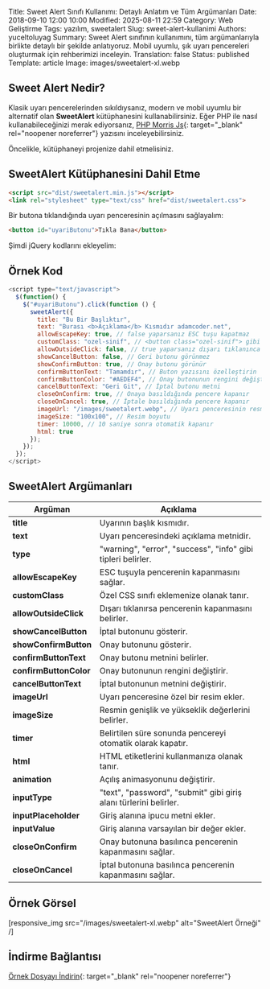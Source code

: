 Title: Sweet Alert Sınıfı Kullanımı: Detaylı Anlatım ve Tüm Argümanları
Date: 2018-09-10 12:00 10:00
Modified: 2025-08-11 22:59
Category: Web Geliştirme
Tags: yazılım, sweetalert
Slug: sweet-alert-kullanimi
Authors: yuceltoluyag
Summary: Sweet Alert sınıfının kullanımını, tüm argümanlarıyla birlikte detaylı bir şekilde anlatıyoruz. Mobil uyumlu, şık uyarı pencereleri oluşturmak için rehberimizi inceleyin.
Translation: false
Status: published
Template: article
Image: images/sweetalert-xl.webp

## Sweet Alert Nedir?

Klasik uyarı pencerelerinden sıkıldıysanız, modern ve mobil uyumlu bir alternatif olan **SweetAlert** kütüphanesini kullanabilirsiniz. Eğer PHP ile nasıl kullanabileceğinizi merak ediyorsanız, [PHP Morris Js](/pdo-sum-fonksiyonu-kullanimi-morris-js/){: target="_blank" rel="noopener noreferrer"} yazısını inceleyebilirsiniz.

Öncelikle, kütüphaneyi projenize dahil etmelisiniz.



## SweetAlert Kütüphanesini Dahil Etme

```html
<script src="dist/sweetalert.min.js"></script>
<link rel="stylesheet" type="text/css" href="dist/sweetalert.css">
```

Bir butona tıklandığında uyarı penceresinin açılmasını sağlayalım:

```html
<button id="uyariButonu">Tıkla Bana</button>
```

Şimdi jQuery kodlarını ekleyelim:

## Örnek Kod

```javascript
<script type="text/javascript">
  $(function() {
    $("#uyariButonu").click(function () {
      sweetAlert({
        title: "Bu Bir Başlıktır",
        text: "Burası <b>Açıklama</b> Kısmıdır adamcoder.net",
        allowEscapeKey: true, // false yaparsanız ESC tuşu kapatmaz
        customClass: "ozel-sinif", // <button class="ozel-sinif"> gibi
        allowOutsideClick: false, // true yaparsanız dışarı tıklanınca kapanır
        showCancelButton: false, // Geri butonu görünmez
        showConfirmButton: true, // Onay butonu görünür
        confirmButtonText: "Tamamdır", // Buton yazısını özelleştirin
        confirmButtonColor: "#AEDEF4", // Onay butonunun rengini değiştirin
        cancelButtonText: "Geri Git", // İptal butonu metni
        closeOnConfirm: true, // Onaya basıldığında pencere kapanır
        closeOnCancel: true, // İptale basıldığında pencere kapanır
        imageUrl: "/images/sweetalert.webp", // Uyarı penceresinin resmi
        imageSize: "100x100", // Resim boyutu
        timer: 10000, // 10 saniye sonra otomatik kapanır
        html: true
      });
    });
  });
</script>
```

## SweetAlert Argümanları

| Argüman | Açıklama |
|---------|---------|
| **title** | Uyarının başlık kısmıdır. |
| **text** | Uyarı penceresindeki açıklama metnidir. |
| **type** | "warning", "error", "success", "info" gibi tipleri belirler. |
| **allowEscapeKey** | ESC tuşuyla pencerenin kapanmasını sağlar. |
| **customClass** | Özel CSS sınıfı eklemenize olanak tanır. |
| **allowOutsideClick** | Dışarı tıklanırsa pencerenin kapanmasını belirler. |
| **showCancelButton** | İptal butonunu gösterir. |
| **showConfirmButton** | Onay butonunu gösterir. |
| **confirmButtonText** | Onay butonu metnini belirler. |
| **confirmButtonColor** | Onay butonunun rengini değiştirir. |
| **cancelButtonText** | İptal butonunun metnini değiştirir. |
| **imageUrl** | Uyarı penceresine özel bir resim ekler. |
| **imageSize** | Resmin genişlik ve yükseklik değerlerini belirler. |
| **timer** | Belirtilen süre sonunda pencereyi otomatik olarak kapatır. |
| **html** | HTML etiketlerini kullanmanıza olanak tanır. |
| **animation** | Açılış animasyonunu değiştirir. |
| **inputType** | "text", "password", "submit" gibi giriş alanı türlerini belirler. |
| **inputPlaceholder** | Giriş alanına ipucu metni ekler. |
| **inputValue** | Giriş alanına varsayılan bir değer ekler. |
| **closeOnConfirm** | Onay butonuna basılınca pencerenin kapanmasını sağlar. |
| **closeOnCancel** | İptal butonuna basılınca pencerenin kapanmasını sağlar. |

## Örnek Görsel


[responsive_img src="/images/sweetalert-xl.webp" alt="SweetAlert Örneği" /]

## İndirme Bağlantısı

[Örnek Dosyayı İndirin](http://www.mediafire.com/file/aelw1zkhwcv17b7/sweetalertadamcoder.zip){: target="_blank" rel="noopener noreferrer"}

